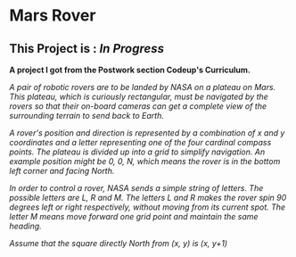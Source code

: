 # Mars Rover

## This Project is : *In Progress*

**A project I got from the Postwork section Codeup's Curriculum.**

*A pair of robotic rovers are to be landed by NASA on a plateau on Mars. This plateau, which is curiously rectangular, must be navigated by the rovers so that their on-board cameras can get a complete view of the surrounding terrain to send back to Earth.*

*A rover's position and direction is represented by a combination of x and y coordinates and a letter representing one of the four cardinal compass points. The plateau is divided up into a grid to simplify navigation. An example position might be 0, 0, N, which means the rover is in the bottom left corner and facing North.*

*In order to control a rover, NASA sends a simple string of letters. The possible letters are L, R and M. The letters L and R makes the rover spin 90 degrees left or right respectively, without moving from its current spot. The letter M means move forward one grid point and maintain the same heading.*

*Assume that the square directly North from (x, y) is (x, y+1)*